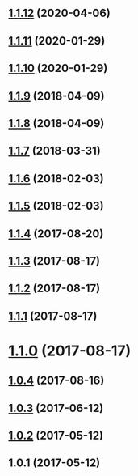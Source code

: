 ## [1.1.12](https://github.com/wessberg/fileloader/compare/v1.1.11...v1.1.12) (2020-04-06)

## [1.1.11](https://github.com/wessberg/fileloader/compare/v1.1.10...v1.1.11) (2020-01-29)

## [1.1.10](https://github.com/wessberg/fileloader/compare/v1.1.9...v1.1.10) (2020-01-29)

## [1.1.9](https://github.com/wessberg/fileloader/compare/v1.1.8...v1.1.9) (2018-04-09)

## [1.1.8](https://github.com/wessberg/fileloader/compare/v1.1.7...v1.1.8) (2018-04-09)

## [1.1.7](https://github.com/wessberg/fileloader/compare/v1.1.6...v1.1.7) (2018-03-31)

## [1.1.6](https://github.com/wessberg/fileloader/compare/v1.1.5...v1.1.6) (2018-02-03)

## [1.1.5](https://github.com/wessberg/fileloader/compare/v1.1.4...v1.1.5) (2018-02-03)

## [1.1.4](https://github.com/wessberg/fileloader/compare/v1.1.3...v1.1.4) (2017-08-20)

## [1.1.3](https://github.com/wessberg/fileloader/compare/v1.1.2...v1.1.3) (2017-08-17)

## [1.1.2](https://github.com/wessberg/fileloader/compare/v1.1.1...v1.1.2) (2017-08-17)

## [1.1.1](https://github.com/wessberg/fileloader/compare/v1.1.0...v1.1.1) (2017-08-17)

# [1.1.0](https://github.com/wessberg/fileloader/compare/v1.0.4...v1.1.0) (2017-08-17)

## [1.0.4](https://github.com/wessberg/fileloader/compare/v1.0.3...v1.0.4) (2017-08-16)

## [1.0.3](https://github.com/wessberg/fileloader/compare/v1.0.2...v1.0.3) (2017-06-12)

## [1.0.2](https://github.com/wessberg/fileloader/compare/v1.0.1...v1.0.2) (2017-05-12)

## 1.0.1 (2017-05-12)
